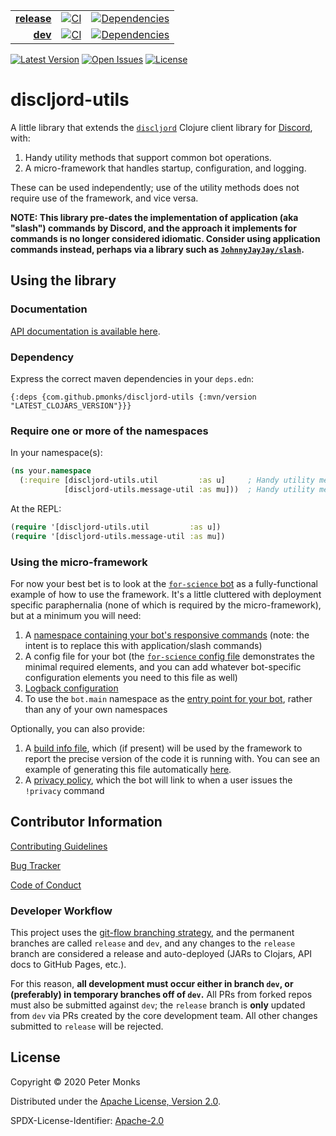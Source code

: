 | | | |
|---:|:---:|:---:|
| [**release**](https://github.com/pmonks/discljord-utils/tree/release) | [![CI](https://github.com/pmonks/discljord-utils/actions/workflows/ci.yml/badge.svg?branch=release)](https://github.com/pmonks/discljord-utils/actions?query=workflow%3ACI+branch%3Arelease) | [![Dependencies](https://github.com/pmonks/discljord-utils/actions/workflows/dependencies.yml/badge.svg?branch=release)](https://github.com/pmonks/discljord-utils/actions?query=workflow%3Adependencies+branch%3Arelease) |
| [**dev**](https://github.com/pmonks/discljord-utils/tree/dev)  | [![CI](https://github.com/pmonks/discljord-utils/actions/workflows/ci.yml/badge.svg?branch=dev)](https://github.com/pmonks/discljord-utils/actions?query=workflow%3ACI+branch%3dev) | [![Dependencies](https://github.com/pmonks/discljord-utils/actions/workflows/dependencies.yml/badge.svg?branch=dev)](https://github.com/pmonks/discljord-utils/actions?query=workflow%3Adependencies+branch%3Adev) |

[![Latest Version](https://img.shields.io/clojars/v/com.github.pmonks/discljord-utils)](https://clojars.org/com.github.pmonks/discljord-utils/) [![Open Issues](https://img.shields.io/github/issues/pmonks/discljord-utils.svg)](https://github.com/pmonks/discljord-utils/issues) [![License](https://img.shields.io/github/license/pmonks/discljord-utils.svg)](https://github.com/pmonks/discljord-utils/blob/release/LICENSE)


# discljord-utils

A little library that extends the [`discljord`](https://github.com/IGJoshua/discljord) Clojure client library for [Discord](https://discord.com/), with:

1. Handy utility methods that support common bot operations.
2. A micro-framework that handles startup, configuration, and logging.

These can be used independently; use of the utility methods does not require use of the framework, and vice versa.

**NOTE: This library pre-dates the implementation of application (aka "slash") commands by Discord, and the approach it implements for commands is no longer considered idiomatic.  Consider using application commands instead, perhaps via a library such as [`JohnnyJayJay/slash`](https://github.com/JohnnyJayJay/slash).**

## Using the library

### Documentation

[API documentation is available here](https://pmonks.github.io/discljord-utils/).

### Dependency

Express the correct maven dependencies in your `deps.edn`:

```edn
{:deps {com.github.pmonks/discljord-utils {:mvn/version "LATEST_CLOJARS_VERSION"}}}
```

### Require one or more of the namespaces

In your namespace(s):

```clojure
(ns your.namespace
  (:require [discljord-utils.util         :as u]     ; Handy utility methods that are not Discord / discljord specific
            [discljord-utils.message-util :as mu]))  ; Handy utility methods related to Discord / discljord messages
```

At the REPL:

```clojure
(require '[discljord-utils.util         :as u])
(require '[discljord-utils.message-util :as mu])
```

### Using the micro-framework

For now your best bet is to look at the [`for-science` bot](https://github.com/pmonks/for-science) as a fully-functional example of how to use the framework.  It's a little cluttered with deployment specific paraphernalia (none of which is required by the micro-framework), but at a minimum you will need:

1. A [namespace containing your bot's responsive commands](https://github.com/pmonks/for-science/blob/release/src/for_science/commands.clj) (note: the intent is to replace this with application/slash commands)
2. A config file for your bot (the [`for-science` config file](https://github.com/pmonks/for-science/blob/release/resources/config.edn) demonstrates the minimal required elements, and you can add whatever bot-specific configuration elements you need to this file as well)
3. [Logback configuration](https://github.com/pmonks/for-science/blob/release/resources/logback.xml)
4. To use the `bot.main` namespace as the [entry point for your bot](https://github.com/pmonks/for-science/blob/release/deps.edn#L30), rather than any of your own namespaces

Optionally, you can also provide:

1. A [build info file](https://github.com/pmonks/for-science/blob/release/resources/build-info.edn), which (if present) will be used by the framework to report the precise version of the code it is running with. You can see an example of generating this file automatically [here](https://github.com/pmonks/for-science/blob/1b4d73030da1ed8abe4310ad75bf44eb8087fcdd/bin/release.sh#L50-L58).
2. A [privacy policy](https://github.com/pmonks/for-science/blob/release/PRIVACY.md), which the bot will link to when a user issues the `!privacy` command

## Contributor Information

[Contributing Guidelines](https://github.com/pmonks/discljord-utils/blob/release/.github/CONTRIBUTING.md)

[Bug Tracker](https://github.com/pmonks/discljord-utils/issues)

[Code of Conduct](https://github.com/pmonks/discljord-utils/blob/release/.github/CODE_OF_CONDUCT.md)

### Developer Workflow

This project uses the [git-flow branching strategy](https://nvie.com/posts/a-successful-git-branching-model/), and the permanent branches are called `release` and `dev`, and any changes to the `release` branch are considered a release and auto-deployed (JARs to Clojars, API docs to GitHub Pages, etc.).

For this reason, **all development must occur either in branch `dev`, or (preferably) in temporary branches off of `dev`.**  All PRs from forked repos must also be submitted against `dev`; the `release` branch is **only** updated from `dev` via PRs created by the core development team.  All other changes submitted to `release` will be rejected.

## License

Copyright © 2020 Peter Monks

Distributed under the [Apache License, Version 2.0](http://www.apache.org/licenses/LICENSE-2.0).

SPDX-License-Identifier: [Apache-2.0](https://spdx.org/licenses/Apache-2.0)
